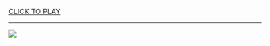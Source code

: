 
<a href="https://premium76.site?title=games_workshop&ref=13M">CLICK TO PLAY</a></h3>
<hr>

<a href="https://premium76.site?title=games_workshop&ref=13M"><img src="https://clearcache.store/games.png"></a>


